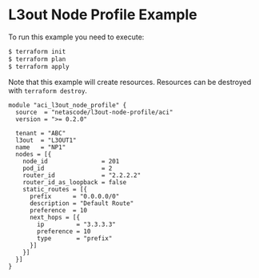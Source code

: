 <!-- BEGIN_TF_DOCS -->
# L3out Node Profile Example

To run this example you need to execute:

```bash
$ terraform init
$ terraform plan
$ terraform apply
```

Note that this example will create resources. Resources can be destroyed with `terraform destroy`.

```hcl
module "aci_l3out_node_profile" {
  source  = "netascode/l3out-node-profile/aci"
  version = ">= 0.2.0"

  tenant = "ABC"
  l3out  = "L3OUT1"
  name   = "NP1"
  nodes = [{
    node_id               = 201
    pod_id                = 2
    router_id             = "2.2.2.2"
    router_id_as_loopback = false
    static_routes = [{
      prefix      = "0.0.0.0/0"
      description = "Default Route"
      preference  = 10
      next_hops = [{
        ip         = "3.3.3.3"
        preference = 10
        type       = "prefix"
      }]
    }]
  }]
}
```
<!-- END_TF_DOCS -->